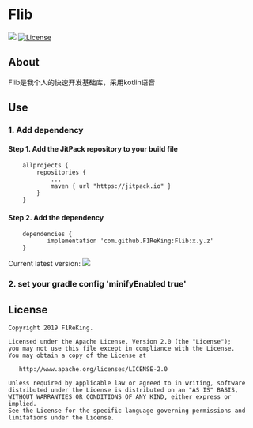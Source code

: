 # Flib
[![](https://jitpack.io/v/F1ReKing/Flib.svg)](https://jitpack.io/#F1ReKing/Flib)
[![License](https://img.shields.io/badge/license-Apache%202.0-blue.svg)](https://github.com/F1ReKing/Flib/blob/master/LICENSE)

## About
Flib是我个人的快速开发基础库，采用kotlin语音

## Use
### 1. Add dependency
#### Step 1. Add the JitPack repository to your build file
```
	allprojects {
		repositories {
			...
			maven { url "https://jitpack.io" }
		}
	}
```

#### Step 2. Add the dependency
```
	dependencies {
	       implementation 'com.github.F1ReKing:Flib:x.y.z'
	}
```
Current latest version: [![](https://jitpack.io/v/F1ReKing/Flib.svg)](https://jitpack.io/#F1ReKing/Flib)
### 2. set your gradle config 'minifyEnabled true'

## License

```
Copyright 2019 F1ReKing. 

Licensed under the Apache License, Version 2.0 (the "License");
you may not use this file except in compliance with the License.
You may obtain a copy of the License at

   http://www.apache.org/licenses/LICENSE-2.0

Unless required by applicable law or agreed to in writing, software
distributed under the License is distributed on an "AS IS" BASIS,
WITHOUT WARRANTIES OR CONDITIONS OF ANY KIND, either express or implied.
See the License for the specific language governing permissions and
limitations under the License.
```
